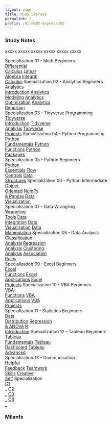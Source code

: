 ```yaml
---
layout: page
title: MSDS Express
permalink: /
prefix: /01-MSDS-Express/DS
---
```


<h3>Study Notes</h3>

xxxxx xxxxx xxxxx xxxxx xxxxx xxxxx

<div>
  <span class="btn spec1"><span class="btn spec2">Specialization 01 - Math Beginners</span>
  <br>
  <a href="{{page.prefix}}01/" class="btn cour1">Differential<br>Calculus</a>
  <a href="{{page.prefix}}02/" class="btn cour2">Linear<br>Algebra</a>
  <a href="{{page.prefix}}03/" class="btn cour3">Integral<br>Calculus</a>
  </span>
  <span class="btn spec1"><span class="btn spec2">Specialization 02 - Analytics Beginners</span>
  <br>
  <a href="{{page.prefix}}04/" class="btn icon1">Analytics<br>Introduction</a>
  <a href="{{page.prefix}}05/" class="btn icon2">Analytics<br>Modeling</a>
  <a href="{{page.prefix}}06/" class="btn icon3">Analytics<br>Optimization</a>
  <a href="{{page.prefix}}07/" class="btn icon4">Analytics<br>Reporting</a>
  </span>
</div>

<div>
  <span class="btn spec1"><span class="btn spec2">Specialization 03 - Tidyverse Programming</span>
  <br>
  <a href="{{page.prefix}}08/" class="btn cour1">Tidyverse<br>Introduction</a>
  <a href="{{page.prefix}}09/" class="btn cour2">Tidyverse<br>Analysis</a>
  <a href="{{page.prefix}}10/" class="btn cour3">Tidyverse<br>Projects</a>
  </span>
  <span class="btn spec1"><span class="btn spec2">Specialization 04 - Python Programming</span>
  <br>
  <a href="{{page.prefix}}11/" class="btn cour1">Python<br>Fundamentals</a>
  <a href="{{page.prefix}}12/" class="btn cour2">Python<br>Functions</a>
  <a href="{{page.prefix}}13/" class="btn cour3">Python<br>Packages</a>
  </span>
</div>

<div>
  <span class="btn spec1"><span class="btn spec2">Specialization 05 - Python Beginners</span>
  <br>
  <a href="{{page.prefix}}14/" class="btn cour1">Python<br>Essentials</a>
  <a href="{{page.prefix}}15/" class="btn cour2">Flow<br>Controls</a>
  <a href="{{page.prefix}}16/" class="btn cour3">Data<br>Structures</a>
  </span>
  <span class="btn spec1"><span class="btn spec2">Specialization 06 - Python Intermediate</span>
  <br>
  <a href="{{page.prefix}}17/" class="btn cour1">Object<br>Oriented</a>
  <a href="{{page.prefix}}18/" class="btn cour2">NumPy<br>& Pandas</a>
  <a href="{{page.prefix}}19/" class="btn cour3">Data<br>Visualization</a>
  </span>
</div>

<div>
  <span class="btn spec1"><span class="btn spec2">Specialization 07 - Data Wrangling</span>
  <br>
  <a href="{{page.prefix}}20/" class="btn icon1">Wrangling<br>Tools</a>
  <a href="{{page.prefix}}21/" class="btn icon2">Data<br>Integration</a>
  <a href="{{page.prefix}}22/" class="btn icon3">Data<br>Visualization</a>
  <a href="{{page.prefix}}23/" class="btn icon4">Data<br>Manipulation</a>
  </span>
  <span class="btn spec1"><span class="btn spec2">Specialization 08 - Data Analysis</span>
  <br>
  <a href="{{page.prefix}}24/" class="btn icon1">Classification<br>Analysis</a>
  <a href="{{page.prefix}}25/" class="btn icon2">Regression<br>Analysis</a>
  <a href="{{page.prefix}}26/" class="btn icon3">Clustering<br>Analysis</a>
  <a href="{{page.prefix}}27/" class="btn icon4">Association<br>Rules</a>
  </span>
</div>

<div>
  <span class="btn spec1"><span class="btn spec2">Specialization 09 - Excel Beginners</span>
  <br>
  <a href="{{page.prefix}}28/" class="btn cour1">Excel<br>Functions</a>
  <a href="{{page.prefix}}29/" class="btn cour2">Excel<br>Applications</a>
  <a href="{{page.prefix}}30/" class="btn cour3">Excel<br>Projects</a>
  </span>
  <span class="btn spec1"><span class="btn spec2">Specialization 10 - VBA Beginners</span>
  <br>
  <a href="{{page.prefix}}31/" class="btn cour1">VBA<br>Functions</a>
  <a href="{{page.prefix}}32/" class="btn cour2">VBA<br>Applications</a>
  <a href="{{page.prefix}}33/" class="btn cour3">VBA<br>Projects</a>
  </span>
</div>

<div>
  <span class="btn spec1"><span class="btn spec2">Specialization 11 - Statistics Beginners</span>
  <br>
  <a href="{{page.prefix}}34/" class="btn cour1">Data<br>Distribution</a>
  <a href="{{page.prefix}}35/" class="btn cour2">Regression<br>& ANOVA</a>
  <a href="{{page.prefix}}36/" class="btn cour3">R<br>Introduction</a>
  </span>
  <span class="btn spec1"><span class="btn spec2">Specialization 12 - Tableau Beginners</span>
  <br>
  <a href="{{page.prefix}}37/" class="btn cour1">Tableau<br>Fundamentals</a>
  <a href="{{page.prefix}}38/" class="btn cour2">Tableau<br>Dashboard</a>
  <a href="{{page.prefix}}39/" class="btn cour3">Tableau<br>Advanced</a>
  </span>
</div>

<div>
  <span class="btn spec1"><span class="btn spec2">Specialization 13 - Communication</span>
  <br>
  <a href="{{page.prefix}}40/" class="btn cour1">Helpful<br>Feedback</a>
  <a href="{{page.prefix}}41/" class="btn cour2">Teamwork<br>Skills</a>
  <a href="{{page.prefix}}42/" class="btn cour3">Creative<br>Self</a>
  </span>
  <span class="btn spec1"><span class="btn spec2">Specialization</span>
  <br>
  <a href="" class="btn icon1">C1<br>_</a>
  <a href="" class="btn icon2">C2<br>_</a>
  <a href="" class="btn icon3">C3<br>_</a>
  <a href="" class="btn icon4">C4<br>_</a>
  </span>
</div>

<h3>Milanfx</h3>
